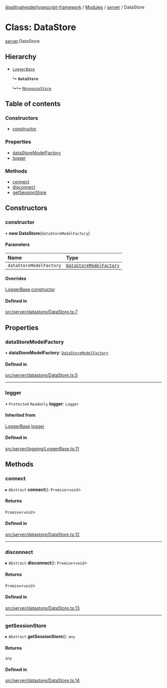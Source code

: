[@adityahegde/typescript-framework](../README.md) / [Modules](../modules.md) / [server](../modules/server.md) / DataStore

# Class: DataStore

[server](../modules/server.md).DataStore

## Hierarchy

- [`LoggerBase`](server.LoggerBase.md)

  ↳ **`DataStore`**

  ↳↳ [`MongooseStore`](server_datastore_mongoose.MongooseStore.md)

## Table of contents

### Constructors

- [constructor](server.DataStore.md#constructor)

### Properties

- [dataStoreModelFactory](server.DataStore.md#datastoremodelfactory)
- [logger](server.DataStore.md#logger)

### Methods

- [connect](server.DataStore.md#connect)
- [disconnect](server.DataStore.md#disconnect)
- [getSessionStore](server.DataStore.md#getsessionstore)

## Constructors

### constructor

• **new DataStore**(`dataStoreModelFactory`)

#### Parameters

| Name | Type |
| :------ | :------ |
| `dataStoreModelFactory` | [`DataStoreModelFactory`](server.DataStoreModelFactory.md) |

#### Overrides

[LoggerBase](server.LoggerBase.md).[constructor](server.LoggerBase.md#constructor)

#### Defined in

[src/server/datastore/DataStore.ts:7](https://github.com/AdityaHegde/typescript-framework/blob/3b13972/src/server/datastore/DataStore.ts#L7)

## Properties

### dataStoreModelFactory

• **dataStoreModelFactory**: [`DataStoreModelFactory`](server.DataStoreModelFactory.md)

#### Defined in

[src/server/datastore/DataStore.ts:5](https://github.com/AdityaHegde/typescript-framework/blob/3b13972/src/server/datastore/DataStore.ts#L5)

___

### logger

• `Protected` `Readonly` **logger**: `Logger`

#### Inherited from

[LoggerBase](server.LoggerBase.md).[logger](server.LoggerBase.md#logger)

#### Defined in

[src/server/logging/LoggerBase.ts:11](https://github.com/AdityaHegde/typescript-framework/blob/3b13972/src/server/logging/LoggerBase.ts#L11)

## Methods

### connect

▸ `Abstract` **connect**(): `Promise`<`void`\>

#### Returns

`Promise`<`void`\>

#### Defined in

[src/server/datastore/DataStore.ts:12](https://github.com/AdityaHegde/typescript-framework/blob/3b13972/src/server/datastore/DataStore.ts#L12)

___

### disconnect

▸ `Abstract` **disconnect**(): `Promise`<`void`\>

#### Returns

`Promise`<`void`\>

#### Defined in

[src/server/datastore/DataStore.ts:13](https://github.com/AdityaHegde/typescript-framework/blob/3b13972/src/server/datastore/DataStore.ts#L13)

___

### getSessionStore

▸ `Abstract` **getSessionStore**(): `any`

#### Returns

`any`

#### Defined in

[src/server/datastore/DataStore.ts:14](https://github.com/AdityaHegde/typescript-framework/blob/3b13972/src/server/datastore/DataStore.ts#L14)
